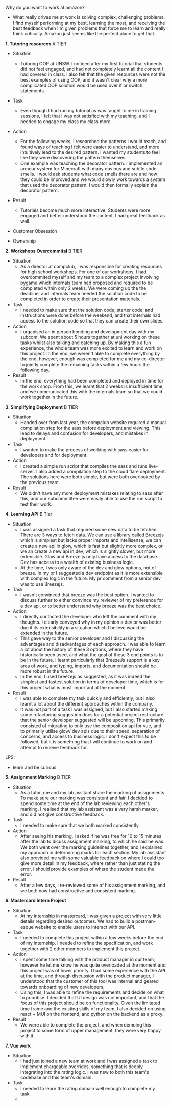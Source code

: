 Why do you want to work at amazon?
 - What really drives me at work is solving complex, challenging problems. I find myself performing at my best, learning the most, and receiving the best feedback when I'm given problems that force me to learn and really think critically. Amazon just seems like the perfect place to get that.
 
**1. Tutoring resources** A TIER
- Situation
	- Tutoring OOP at UNSW. I noticed after my first tutorial that students did not feel engaged, and had not completely learnt all the content I had covered in class. I also felt that the given resources were not the best examples of using OOP, and it wasn't clear why a more complicated OOP solution would be used over if or switch statements.
- Task
	- Even though I had run my tutorial as was taught to me in training sessions, I felt that I was not satisfied with my teaching, and I needed to engage my class my class more.
- Action
	- For the following weeks, I researched the patterns I would teach, and found ways of teaching I felt were easier to understand, and more intuitively lead to the desired pattern. I wanted my students to feel like they were discovering the pattern themselves.
	- One example was teaching the decorator pattern. I implemented an armour system for Minecraft with many obvious and subtle code smells. I would ask students what code smells there are and how they could be improved and we would slowly work towards a system that used the decorator pattern. I would then formally explain the decorator pattern.
- Result
	- Tutorials become much more interactive. Students were more engaged and better understood the content. I had great feedback as well.

- Customer Obsession
- Ownership

**2. Workshops Overcommital** B TIER
- Situation
	- As a director at compclub, I was responsible for creating resources for high school workshops. For one of our workshops, I had overcommited myself and my team to a complex project involving pygame which internals team had proposed and required to be completed within only 2 weeks. We were coming up the the deadline, and internals team needed the solution code to be completed in order to create their presentation materials.
- Task
	- I needed to make sure that the solution code, starter code, and instructions were done before the weekend, and that internals had access to the solution code so that they can create their own slides.
- Action
	- I organised an in person bonding and development day with my subcom. We spent about 5 hours together at uni working on these tasks whilst also talking and catching up. By making this a fun experience, the whole team was more excited to learn and work on this project. In the end, we weren't able to complete everything by the end, however, enough was completed for me and my co-director to jointly complete the remaining tasks within a few hours the following day.
- Result
	- In the end, everything had been completed and deployed in time for the work shop. From this, we learnt that 2 weeks is insufficient time, and we communicated this with the internals team so that we could work together in the future.

**3. Simplifying Deployment** B TIER
- Situation
	- Handed over from last year, the compclub website required a manual compilation step for the sass before deployment and viewing. This lead to delays and confusion for developers, and mistakes in deployment.
- Task
	- I wanted to make the process of working with sass easier for developers and for deployment.
- Action
	- I created a simple run script that compiles the sass and runs live-server. I also added a compilation step to the cloud flare deployment. The solutions here were both simple, but were both overlooked by the previous team.
- Result
	- We didn't have any more deployment mistakes relating to sass after this, and our subcommittee were easily able to use the run script to test their work.

**4. Learning API** B Tier
- Situation
	- I was assigned a task that required some new data to be fetched. There are 3 ways to fetch data. We can use a library called Breezejs which is simplest but lacks proper imports and intellisense, we can create a new api in glow, which is fast but slightly more complex, or we an create a new api in dev, which is slightly slower, but more extensible. Glow and Breeze js only have access to the database. Dev has access to a wealth of existing business logic.
	- At the time, I was only aware of the dev and glow options, not of breeze. In my pr I suggested a dev endpoint as it is more extensible with complex logic in the future. My pr comment from a senior dev was to use Breezejs.
- Task
	- I wasn't convinced that breeze was the best option. I wanted to discuss further to either convince my reviewer of my preference for a dev api, or to better understand why breeze was the best choice.
- Action
	- I directly contacted the developer who left the comment with my thoughts. I clearly conveyed why in my opinion a dev pr was better due it its extensibility in a situation which I believe would be extended in the future.
	- This gave way to the senior developer and I discussing the advantages and disadvantages of each approach. I was able to learn a lot about the history of these 3 options, where they have historically been used, and what the goal of these 3 end points is to be in the future. I learnt particularly that BreezeJs support is a key area of work, and typing, imports, and documentation should be more robust in the future.
	- In the end, I used breezejs as suggested, as it was indeed the simplest and fastest solution in terms of developer time, which is for this project what is most important at the moment.
- Result
	- I was able to complete my task quickly and efficiently, but I also learnt a lot about the different approaches within the company.
	- It was not part of a task I was assigned, but I also started making some refactoring suggestion docs for a potential project restructure that the senior developer suggested will be upcoming. This primarily consisted of migrating to only use the composition api for vue, and to primarily utilise glow/ dev apis due to their speed, separation of concerns, and access to business logic. I don't expect this to be followed, but it is something that I will continue to work on and attempt to receive feedback for.

LPS:
- learn and be curious

**5.  Assignment Marking** B TIER
- Situation
	- As a tutor, me and my lab assitant share the marking of assignments. To make sure our marking was consistent and fair, I decided to spend some time at the end of the lab reviewing each other's marking. I realised that my lab assistant was a very harsh marker, and did not give constructive feedback.
- Task
	- I needed to make sure that we both marked consistently.
- Action
	- After seeing his marking. I asked if he was free for 10 to 15 minutes after the lab to dicuss assignment marking, to which he said he was. We both went over the marking guidelines together, and I explained my approach in determining marks for each section. My lab assistant also provided me with some valuable feedback on where I could too give more detail in my feedback, where rather than just stating the error, I should provide examples of where the student made the error.
- Result
	- After a few days, I re-reviewed some of his assignment marking, and we both now had constructive and consistent marking.

**6. Mastercard Intern Project**
- Situation
	- At my internship in mastercard, I was given a project with very little details regarding desired outcomes. We had to build a postman-esque website to enable users to interact with our API.
- Task
	- I needed to complete this project within a few weeks before the end of my internship. I needed to refine the specification, and work together with 2 other members to implement this project.
- Action
	- I spent some time talking with the product manager in our team, however he let me know he was quite overloaded at the moment and this project was of lower priority. I had some experience with the API at the time, and through discussion with the product manager, I understood that the customer of this tool was internal and geared towards onboarding of new developers.
	- Using this, I was able to refine the requirements and decide on what to prioritise. I decided that UI design was not important, and that the focus of this project should be on functionality. Given the limitated time frame and the existing skills of my team, I also decided on using react + MUI on the frontend, and python on the backend as a proxy.
- Result
	- We were able to complete the project, and when demoing this project to some form of upper management, they were very happy with it.

**7.  Vue work**
- Situation
	- I had just joined a new team at work and I was assigned a task to implement chargeable overrides, something that is deeply integrating into the rating logic. I was new to both this team's codebase and this team's domain.
- Task
	- I needed to learn the rating domain well enough to complete my task.
	- 